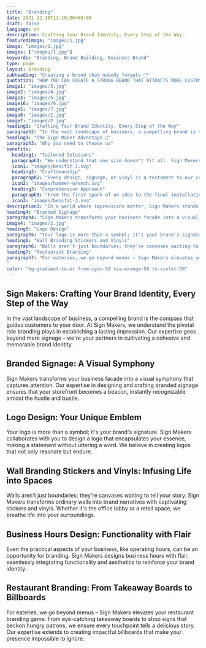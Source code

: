 ```yaml
---
title: "Branding"
date: 2021-12-18T11:10:36+08:00
draft: false
language: en
description: Crafting Your Brand Identity, Every Step of the Way.
featuredImage: "images/1.jpg"
image: "images/1.jpg"
images: ["images/1.jpg"]
keywords: "Branding, Brand Building, Business Brand"
type: page
layout: branding
subheading: "Creating a brand that nobody forgets 💅"
quotation: "HOW YOU CAN CREATE A STRONG BRAND THAT ATTRACTS MORE CUSTOMERS AND MASSIVELY OUTSELLS YOUR COMPETITION"
image1: "images/3.jpg"
image2: "images/4.jpg"
image3: "images/5.jpg"
image16: "images/6.jpg"
image5: "images/7.jpg"
image6: "images/2.jpg"
image7: "images/2.jpg"
heading1: "Crafting Your Brand Identity, Every Step of the Way"
paragraph2: "In the vast landscape of business, a compelling brand is the compass that guides customers to your door. At Sign Makers, we understand the pivotal role branding plays in establishing a lasting impression. Our expertise goes beyond mere signage – we're your partners in cultivating a cohesive and memorable brand identity."
heading3: "The Sign Maker Advantage 💪"
paragraph3: "Why you need to choose us"
benefits:
  heading1: "Tailored Solutions"
  paragraph1: "We understand that one size doesn't fit all. Sign Makers tailors branding solutions to align with your unique identity, ensuring a bespoke representation."
  icon1: "images/benifit-1.svg"
  heading2: "Craftsmanship"
  paragraph2: "Every design, signage, or vinyl is a testament to our craftsmanship. We take pride in delivering not just products, but works of art that speak volumes about your brand."
  icon2: "images/hammer-wrench.svg"
  heading3: "Comprehensive Approach"
  paragraph3: "From the first spark of an idea to the final installation, Sign Makers adopts a comprehensive approach. We cover every aspect of branding to create a harmonious and impactful brand presence."
  icon3: "images/benifit-3.svg"
description3: "In a world where impressions matter, Sign Makers stands as your dedicated ally, shaping a brand identity that resonates with your audience. Let us be the brushstrokes that paint your business narrative across the canvas of consumer consciousness."
heading4: "Branded Signage"
paragraph4: "Sign Makers transforms your business facade into a visual symphony that captures attention. Our expertise in designing and crafting branded signage ensures that your storefront becomes a beacon, instantly recognizable amidst the hustle and bustle."
image4: "images/2.jpg"
heading5: "Logo Design"
paragraph5: "Your logo is more than a symbol; it's your brand's signature. Sign Makers collaborates with you to design a logo that encapsulates your essence, making a statement without uttering a word. We believe in creating logos that not only resonate but endure."
heading6: "Wall Branding Stickers and Vinyls"
paragraph6: "Walls aren't just boundaries; they're canvases waiting to tell your story. Sign Makers transforms ordinary walls into brand narratives with captivating stickers and vinyls. Whether it's the office lobby or a retail space, we breathe life into your surroundings."
heading7: "Restaurant Branding"
paragraph7: "For eateries, we go beyond menus – Sign Makers elevates your restaurant branding game. From eye-catching takeaway boards to shop signs that beckon hungry patrons, we ensure every touchpoint tells a delicious story. Our expertise extends to creating impactful billboards that make your presence impossible to ignore.
"
color: "bg-gradient-to-br from-cyan-50 via-orange-50 to-violet-50"
---
```


## Sign Makers: Crafting Your Brand Identity, Every Step of the Way

In the vast landscape of business, a compelling brand is the compass that guides customers to your door. At Sign Makers, we understand the pivotal role branding plays in establishing a lasting impression. Our expertise goes beyond mere signage – we're your partners in cultivating a cohesive and memorable brand identity.

## Branded Signage: A Visual Symphony

Sign Makers transforms your business facade into a visual symphony that captures attention. Our expertise in designing and crafting branded signage ensures that your storefront becomes a beacon, instantly recognizable amidst the hustle and bustle.

## Logo Design: Your Unique Emblem

Your logo is more than a symbol; it's your brand's signature. Sign Makers collaborates with you to design a logo that encapsulates your essence, making a statement without uttering a word. We believe in creating logos that not only resonate but endure.

## Wall Branding Stickers and Vinyls: Infusing Life into Spaces

Walls aren't just boundaries; they're canvases waiting to tell your story. Sign Makers transforms ordinary walls into brand narratives with captivating stickers and vinyls. Whether it's the office lobby or a retail space, we breathe life into your surroundings.

## Business Hours Design: Functionality with Flair

Even the practical aspects of your business, like operating hours, can be an opportunity for branding. Sign Makers designs business hours with flair, seamlessly integrating functionality and aesthetics to reinforce your brand identity.

## Restaurant Branding: From Takeaway Boards to Billboards

For eateries, we go beyond menus – Sign Makers elevates your restaurant branding game. From eye-catching takeaway boards to shop signs that beckon hungry patrons, we ensure every touchpoint tells a delicious story. Our expertise extends to creating impactful billboards that make your presence impossible to ignore.

